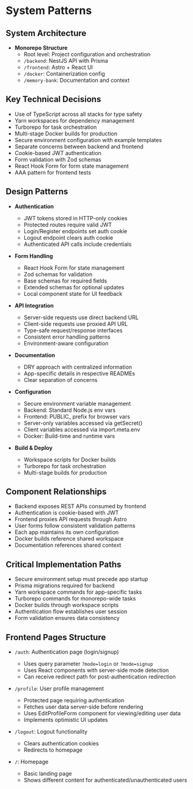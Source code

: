 # System Patterns

## System Architecture

- **Monorepo Structure**
  - Root level: Project configuration and orchestration
  - `/backend`: NestJS API with Prisma
  - `/frontend`: Astro + React UI
  - `/docker`: Containerization config
  - `/memory-bank`: Documentation and context

## Key Technical Decisions

- Use of TypeScript across all stacks for type safety
- Yarn workspaces for dependency management
- Turborepo for task orchestration
- Multi-stage Docker builds for production
- Secure environment configuration with example templates
- Separate concerns between backend and frontend
- Cookie-based JWT authentication
- Form validation with Zod schemas
- React Hook Form for form state management
- AAA pattern for frontend tests

## Design Patterns

- **Authentication**

  - JWT tokens stored in HTTP-only cookies
  - Protected routes require valid JWT
  - Login/Register endpoints set auth cookie
  - Logout endpoint clears auth cookie
  - Authenticated API calls include credentials

- **Form Handling**

  - React Hook Form for state management
  - Zod schemas for validation
  - Base schemas for required fields
  - Extended schemas for optional updates
  - Local component state for UI feedback

- **API Integration**

  - Server-side requests use direct backend URL
  - Client-side requests use proxied API URL
  - Type-safe request/response interfaces
  - Consistent error handling patterns
  - Environment-aware configuration

- **Documentation**

  - DRY approach with centralized information
  - App-specific details in respective READMEs
  - Clear separation of concerns

- **Configuration**

  - Secure environment variable management
  - Backend: Standard Node.js env vars
  - Frontend: PUBLIC\_ prefix for browser vars
  - Server-only variables accessed via getSecret()
  - Client variables accessed via import.meta.env
  - Docker: Build-time and runtime vars

- **Build & Deploy**
  - Workspace scripts for Docker builds
  - Turborepo for task orchestration
  - Multi-stage builds for production

## Component Relationships

- Backend exposes REST APIs consumed by frontend
- Authentication is cookie-based with JWT
- Frontend proxies API requests through Astro
- User forms follow consistent validation patterns
- Each app maintains its own configuration
- Docker builds reference shared workspace
- Documentation references shared context

## Critical Implementation Paths

- Secure environment setup must precede app startup
- Prisma migrations required for backend
- Yarn workspace commands for app-specific tasks
- Turborepo commands for monorepo-wide tasks
- Docker builds through workspace scripts
- Authentication flow establishes user session
- Form validation ensures data consistency

## Frontend Pages Structure

- `/auth`: Authentication page (login/signup)

  - Uses query parameter `?mode=login` or `?mode=signup`
  - Uses React components with server-side mode detection
  - Can receive redirect path for post-authentication redirection

- `/profile`: User profile management

  - Protected page requiring authentication
  - Fetches user data server-side before rendering
  - Uses EditProfileForm component for viewing/editing user data
  - Implements optimistic UI updates

- `/logout`: Logout functionality

  - Clears authentication cookies
  - Redirects to homepage

- `/`: Homepage
  - Basic landing page
  - Shows different content for authenticated/unauthenticated users
